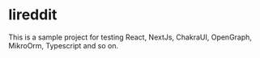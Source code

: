 # lireddit

This is a sample project for testing React, NextJs, ChakraUI, OpenGraph, MikroOrm, Typescript and so on. 